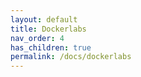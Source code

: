 ```yaml
---
layout: default
title: Dockerlabs
nav_order: 4
has_children: true
permalink: /docs/dockerlabs
---
```

